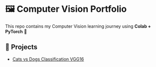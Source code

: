 # 🖼️ Computer Vision Portfolio

This repo contains my Computer Vision learning journey using **Colab + PyTorch** 🚀


## 📂 Projects
- [Cats vs Dogs Classification VGG16](notebooks/Transfer_Learning_VGG_16.ipynb)  

